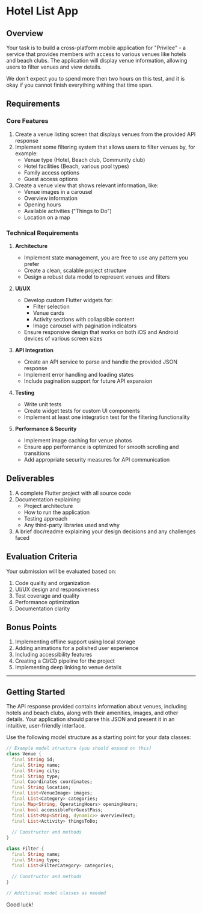 # Hotel List App

## Overview

Your task is to build a cross-platform mobile application for "Privilee" - a service that provides members with access to various venues like hotels and beach clubs. The application will display venue information, allowing users to filter venues and view details.

We don't expect you to spend more then two hours on this test, and it is okay if you cannot finish everything withing that time span. 

## Requirements

### Core Features
1. Create a venue listing screen that displays venues from the provided API response
2. Implement some filtering system that allows users to filter venues by, for example:
   - Venue type (Hotel, Beach club, Community club)
   - Hotel facilities (Beach, various pool types)
   - Family access options
   - Guest access options
3. Create a venue view that shows relevant information, like:
   - Venue images in a carousel
   - Overview information
   - Opening hours
   - Available activities ("Things to Do")
   - Location on a map

### Technical Requirements

1. **Architecture**
   - Implement state management, you are free to use any pattern you prefer
   - Create a clean, scalable project structure
   - Design a robust data model to represent venues and filters

2. **UI/UX**
   - Develop custom Flutter widgets for:
     - Filter selection
     - Venue cards 
     - Activity sections with collapsible content
     - Image carousel with pagination indicators
   - Ensure responsive design that works on both iOS and Android devices of various screen sizes

3. **API Integration**
   - Create an API service to parse and handle the provided JSON response
   - Implement error handling and loading states
   - Include pagination support for future API expansion

4. **Testing**
   - Write unit tests
   - Create widget tests for custom UI components
   - Implement at least one integration test for the filtering functionality

5. **Performance & Security**
   - Implement image caching for venue photos
   - Ensure app performance is optimized for smooth scrolling and transitions
   - Add appropriate security measures for API communication

## Deliverables

1. A complete Flutter project with all source code
2. Documentation explaining:
   - Project architecture
   - How to run the application
   - Testing approach
   - Any third-party libraries used and why
3. A brief doc/readme explaining your design decisions and any challenges faced

## Evaluation Criteria

Your submission will be evaluated based on:

1. Code quality and organization
2. UI/UX design and responsiveness
3. Test coverage and quality
4. Performance optimization
5. Documentation clarity

## Bonus Points

1. Implementing offline support using local storage
2. Adding animations for a polished user experience
3. Including accessibility features
4. Creating a CI/CD pipeline for the project
5. Implementing deep linking to venue details

---

## Getting Started

The API response provided contains information about venues, including hotels and beach clubs, along with their amenities, images, and other details. Your application should parse this JSON and present it in an intuitive, user-friendly interface.

Use the following model structure as a starting point for your data classes:

```dart
// Example model structure (you should expand on this)
class Venue {
  final String id;
  final String name;
  final String city;
  final String type;
  final Coordinates coordinates;
  final String location;
  final List<VenueImage> images;
  final List<Category> categories;
  final Map<String, OperatingHours> openingHours;
  final bool accessibleForGuestPass;
  final List<Map<String, dynamic>> overviewText;
  final List<Activity> thingsToDo;
  
  // Constructor and methods
}

class Filter {
  final String name;
  final String type;
  final List<FilterCategory> categories;
  
  // Constructor and methods
}

// Additional model classes as needed
```

Good luck!
